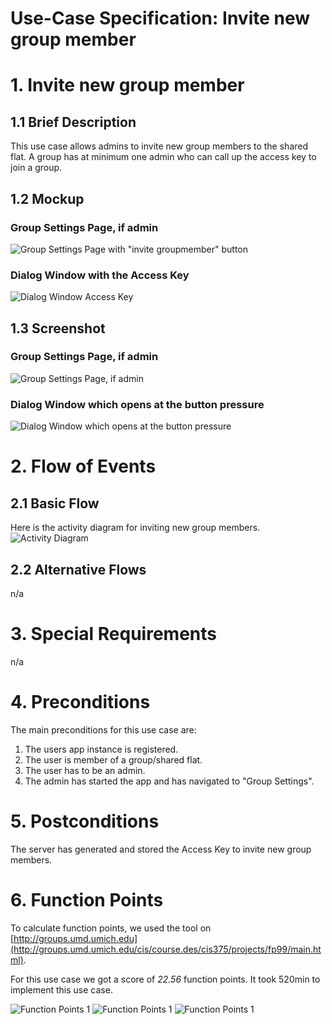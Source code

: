 # Use-Case Specification: Invite new group member

# 1. Invite new group member

## 1.1 Brief Description
This use case allows admins to invite new group members to the shared flat.
A group has at minimum one admin who can call up the access key to join a group.

## 1.2 Mockup
### Group Settings Page, if admin
![Group Settings Page with "invite groupmember" button](../Mockups/uc_invite_new_group_member_group_settings_mockup.PNG)

### Dialog Window with the Access Key
![Dialog Window Access Key](../Mockups/uc_invite_new_group_member_dialog_window_mockup.PNG)

## 1.3 Screenshot
### Group Settings Page, if admin
![Group Settings Page, if admin](../Screenshots/group_detail_screenshot_admin.png)

### Dialog Window which opens at the button pressure
![Dialog Window which opens at the button pressure](../Screenshots/group_detail_invite_member_screenshot.png)

# 2. Flow of Events

## 2.1 Basic Flow
Here is the activity diagram for inviting new group members.
![Activity Diagram](../ActivityDiagrams/uc_invite_new_group_member_activity_diagram.png)

## 2.2 Alternative Flows
n/a

# 3. Special Requirements
n/a

# 4. Preconditions
The main preconditions for this use case are:

 1. The users app instance is registered.
 2. The user is member of a group/shared flat.
 3. The user has to be an admin.
 4. The admin has started the app and has navigated to "Group Settings".


# 5. Postconditions
The server has generated and stored the Access Key to invite new group members.

# 6. Function Points
To calculate function points, we used the tool on [http://groups.umd.umich.edu](http://groups.umd.umich.edu/cis/course.des/cis375/projects/fp99/main.html).

For this use case we got a score of *22.56* function points. It took 520min to implement this use case.

![Function Points 1](../FunctionPoints/InviteMember_1.jpg)
![Function Points 1](../FunctionPoints/InviteMember_2.jpg)
![Function Points 1](../FunctionPoints/InviteMember_3.jpg)
